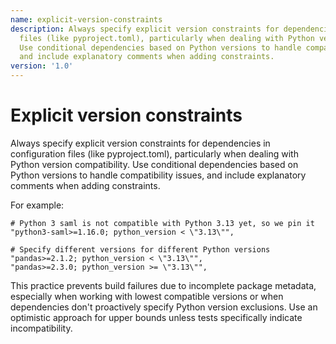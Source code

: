 ```yaml
---
name: explicit-version-constraints
description: Always specify explicit version constraints for dependencies in configuration
  files (like pyproject.toml), particularly when dealing with Python version compatibility.
  Use conditional dependencies based on Python versions to handle compatibility issues,
  and include explanatory comments when adding constraints.
version: '1.0'
---
```

# Explicit version constraints

Always specify explicit version constraints for dependencies in configuration files (like pyproject.toml), particularly when dealing with Python version compatibility. Use conditional dependencies based on Python versions to handle compatibility issues, and include explanatory comments when adding constraints.

For example:
```
# Python 3 saml is not compatible with Python 3.13 yet, so we pin it
"python3-saml>=1.16.0; python_version < \"3.13\"",

# Specify different versions for different Python versions
"pandas>=2.1.2; python_version < \"3.13\"",
"pandas>=2.3.0; python_version >= \"3.13\"",
```

This practice prevents build failures due to incomplete package metadata, especially when working with lowest compatible versions or when dependencies don't proactively specify Python version exclusions. Use an optimistic approach for upper bounds unless tests specifically indicate incompatibility.
